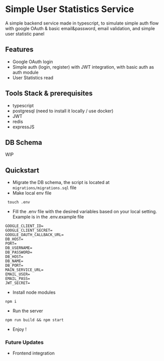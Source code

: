 
# Simple User Statistics Service

A simple backend service made in typescript, to simulate simple auth flow with google OAuth & basic email&password, email validation, and simple user statistic panel

## Features
* Google OAuth login
* Simple auth (login, register) with JWT integration, with basic auth as auth module
* User Statistics read

## Tools Stack & prerequisites
* typescript
* postgresql (need to install it locally / use docker)
* JWT
* redis
* expressJS

## DB Schema
WIP

## Quickstart
* Migrate the DB schema, the script is located at `migrations/migrations.sql` file
* Make local env file
```
 touch .env
```
* Fill the .env file with the desired variables based on your local setting. Example is in the .env.example file
```
GOOGLE_CLIENT_ID=
GOOGLE_CLIENT_SECRET=
GOOGLE_OAUTH_CALLBACK_URL=
DB_HOST=
PORT=
DB_USERNAME=
DB_PASSWORD=
DB_HOST=
DB_NAME=
DB_PORT=
MAIN_SERVICE_URL=
EMAIL_USER=
EMAIL_PASS=
JWT_SECRET=

```
* Install node modules
```
npm i
```
* Run the server
```
npm run build && npm start
```
* Enjoy !

### Future Updates
* Frontend integration